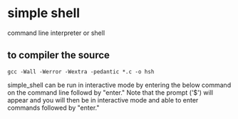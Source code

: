 # simple shell

command line interpreter or shell
## to compiler the source 

```
gcc -Wall -Werror -Wextra -pedantic *.c -o hsh

```
simple_shell can be run in interactive mode by entering the below command on the command line followd by "enter." Note that the prompt ('$') will appear and you will then be in interactive mode and able to enter commands followed by "enter."
